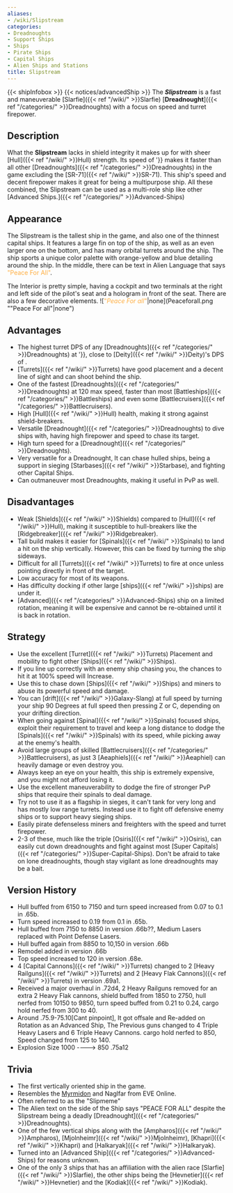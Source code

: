 ```yaml
---
aliases:
- /wiki/Slipstream
categories:
- Dreadnoughts
- Support Ships
- Ships
- Pirate Ships
- Capital Ships
- Alien Ships and Stations
title: Slipstream
---
```


{{< shipInfobox >}} {{< notices/advancedShip >}} The **_Slipstream_** is a fast and maneuverable [Slarfie]({{< ref "/wiki/" >}}Slarfie) [**Dreadnought**]({{< ref "/categories/" >}}Dreadnoughts) with a focus on speed and turret firepower.

## Description

What the **Slipstream** lacks in shield integrity it makes up for with sheer [Hull]({{< ref "/wiki/" >}}Hull) strength. Its speed of '}} makes it faster than all other [Dreadnoughts]({{< ref "/categories/" >}}Dreadnoughts) in the game excluding the [SR-71]({{< ref "/wiki/" >}}SR-71). This ship's speed and decent firepower makes it great for being a multipurpose ship. All these combined, the Slipstream can be used as a multi-role ship like other [Advanced Ships.]({{< ref "/categories/" >}}Advanced-Ships)

## Appearance

The Slipstream is the tallest ship in the game, and also one of the thinnest capital ships. It features a large fin on top of the ship, as well as an even larger one on the bottom, and has many orbital turrets around the ship. The ship sports a unique color palette with orange-yellow and blue detailing around the ship. In the middle, there can be text in Alien Language that says <span style="color:#FFAE42">"Peace For All"</span>.

The Interior is pretty simple, having a cockpit and two terminals at the right and left side of the pilot's seat and a hologram in front of the seat. There are also a few decorative elements. ![<span style="color:#FFAE42">"*Peace For
all*"</span>|none](Peaceforall.png ""Peace For all"|none")

## Advantages

- The highest turret DPS of any [Dreadnoughts]({{< ref "/categories/" >}}Dreadnoughts) at '}}, close to [Deity]({{< ref "/wiki/" >}}Deity)'s DPS of .
- [Turrets]({{< ref "/wiki/" >}}Turrets) have good placement and a decent line of sight and can shoot behind the ship.
- One of the fastest [Dreadnoughts]({{< ref "/categories/" >}}Dreadnoughts) at 120 max speed, faster than most [Battleships]({{< ref "/categories/" >}}Battleships) and even some [Battlecruisers]({{< ref "/categories/" >}}Battlecruisers).
- High [Hull]({{< ref "/wiki/" >}}Hull) health, making it strong against shield-breakers.
- Versatile [Dreadnought]({{< ref "/categories/" >}}Dreadnoughts) to dive ships with, having high firepower and speed to chase its target.
- High turn speed for a [Dreadnought]({{< ref "/categories/" >}}Dreadnoughts).
- Very versatile for a Dreadnought, It can chase hulled ships, being a support in sieging [Starbases]({{< ref "/wiki/" >}}Starbase), and fighting other Capital Ships.
- Can outmaneuver most Dreadnoughts, making it useful in PvP as well.

## Disadvantages

- Weak [Shields]({{< ref "/wiki/" >}}Shields) compared to [Hull]({{< ref "/wiki/" >}}Hull), making it susceptible to hull-breakers like the [Ridgebreaker]({{< ref "/wiki/" >}}Ridgebreaker).
- Tall build makes it easier for [Spinals]({{< ref "/wiki/" >}}Spinals) to land a hit on the ship vertically. However, this can be fixed by turning the ship sideways.
- Difficult for all [Turrets]({{< ref "/wiki/" >}}Turrets) to fire at once unless pointing directly in front of the target.
- Low accuracy for most of its weapons.
- Has difficulty docking if other large [ships]({{< ref "/wiki/" >}}ships) are under it.
- [Advanced]({{< ref "/categories/" >}}Advanced-Ships) ship on a limited rotation, meaning it will be expensive and cannot be re-obtained until it is back in rotation.

## Strategy

- Use the excellent [Turret]({{< ref "/wiki/" >}}Turrets) Placement and mobility to fight other [Ships]({{< ref "/wiki/" >}}Ships).
- If you line up correctly with an enemy ship chasing you, the chances to hit it at 100% speed will Increase.
- Use this to chase down [Ships]({{< ref "/wiki/" >}}Ships) and miners to abuse its powerful speed and damage.
- You can [drift]({{< ref "/wiki/" >}}Galaxy-Slang) at full speed by turning your ship 90 Degrees at full speed then pressing Z or C, depending on your drifting direction.
- When going against [Spinal]({{< ref "/wiki/" >}}Spinals) focused ships, exploit their requirement to travel and keep a long distance to dodge the [Spinals]({{< ref "/wiki/" >}}Spinals) with its speed, while picking away at the enemy's health.
- Avoid large groups of skilled [Battlecruisers]({{< ref "/categories/" >}}Battlecruisers), as just 3 [Aeaphiels]({{< ref "/wiki/" >}}Aeaphiel) can heavily damage or even destroy you.
- Always keep an eye on your health, this ship is extremely expensive, and you might not afford losing it.
- Use the excellent maneuverability to dodge the fire of stronger PvP ships that require their spinals to deal damage.
- Try not to use it as a flagship in sieges, it can't tank for very long and has mostly low range turrets. Instead use it to fight off defensive enemy ships or to support heavy sieging ships.
- Easily pirate defenseless miners and freighters with the speed and turret firepower.
- 2-3 of these, much like the triple [Osiris]({{< ref "/wiki/" >}}Osiris), can easily cut down dreadnoughts and fight against most [Super Capitals]({{< ref "/categories/" >}}Super-Capital-Ships). Don't be afraid to take on lone dreadnoughts, though stay vigilant as lone dreadnoughts may be a bait.

## Version History 

- Hull buffed from 6150 to 7150 and turn speed increased from 0.07 to 0.1 in .65b.
- Turn speed increased to 0.19 from 0.1 in .65b.
- Hull buffed from 7150 to 8850 in version .66b??, Medium Lasers replaced with Point Defense Lasers.
- Hull buffed again from 8850 to 10,150 in version .66b
- Remodel added in version .66b
- Top speed increased to 120 in version .68e.
- 4 [Capital Cannons]({{< ref "/wiki/" >}}Turrets) changed to 2 [Heavy Railguns]({{< ref "/wiki/" >}}Turrets) and 2 [Heavy Flak Cannons]({{< ref "/wiki/" >}}Turrets) in version .69a1.
- Received a major overhaul in .72d4, 2 Heavy Railguns removed for an extra 2 Heavy Flak cannons, shield buffed from 1850 to 2750, hull nerfed from 10150 to 9850, turn speed buffed from 0.21 to 0.24, cargo hold nerfed from 300 to 40.
- Around .75.9-75.10[Cant pinpoint], It got offsale and Re-added on Rotation as an Advanced Ship, The Previous guns changed to 4 Triple Heavy Lasers and 6 Triple Heavy Cannons. cargo hold nerfed to 850, Speed changed from 125 to 140.
- Explosion Size 1000 ----> 850 .75a12

## Trivia

- The first vertically oriented ship in the game.
- Resembles the [Myrmidon](https://eve.wikia.com/wiki/Myrmidon) and Naglfar from EVE Online.
- Often referred to as the "Slipmeme"
- The Alien text on the side of the Ship says "PEACE FOR ALL" despite the Slipstream being a deadly [Dreadnought]({{< ref "/categories/" >}}Dreadnoughts).
- One of the few vertical ships along with the [Ampharos]({{< ref "/wiki/" >}}Ampharos), [Mjolnheimr]({{< ref "/wiki/" >}}Mjolnheimr), [Khapri]({{< ref "/wiki/" >}}Khapri) and [Halkaryak]({{< ref "/wiki/" >}}Halkaryak).
- Turned into an [Advanced Ship]({{< ref "/categories/" >}}Advanced-Ships) for reasons unknown.
- One of the only 3 ships that has an affiliation with the alien race [Slarfie]({{< ref "/wiki/" >}}Slarfie), the other ships being the [Hevnetier]({{< ref "/wiki/" >}}Hevnetier) and the [Kodiak]({{< ref "/wiki/" >}}Kodiak).